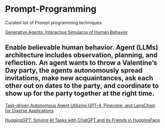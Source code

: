 # Prompt-Programming

Curated list of Prompt programming techniques.

[Generative Agents: Interactive Simulacra of Human Behavior](https://arxiv.org/abs/2304.03442)
## Enable believable human behavior. Agent (LLMs) architecture includes observation, planning, and reflection. An agent wants to throw a Valentine’s Day party, the agents autonomously spread invitations, make new acquaintances, ask each other out on dates to the party, and coordinate to show up for the party together at the right time. 

[Task-driven Autonomous Agent Utilizing GPT-4, Pinecone, and LangChain for Diverse Applications](https://yoheinakajima.com/task-driven-autonomous-agent-utilizing-gpt-4-pinecone-and-langchain-for-diverse-applications/)

[HuggingGPT: Solving AI Tasks with ChatGPT and its Friends in HuggingFace](https://arxiv.org/abs/2303.17580)

[]()
[]()
[]()

